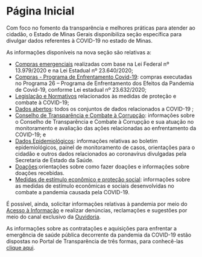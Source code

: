 # Página Inicial

Com foco no fomento da transparência e melhores práticas para atender ao cidadão, o Estado de Minas Gerais disponibiliza seção específica para divulgar dados referentes à COVID-19 no estado de Minas.

As informações disponíveis na nova seção são relativas a:

* [Compras emergenciais](http://dados.mg.gov.br/dataset/compras-emergenciais-covid-19) realizadas com base na Lei Federal nº 13.979/2020 e na Lei Estadual nº 23.640/2020;
* [Compras - Programa de Enfrentamento Covid-19](http://transparencia.mg.gov.br/covid-19/compras-contratos): compras executadas no Programa 26 – Programa de Enfrentamento dos Efeitos da Pandemia de Covid-19, conforme Lei estadual nº 23.632/2020;
* [Legislação e Normativos](http://transparencia.mg.gov.br/covid-19/legislacao-e-normativos) relacionados às medidas de proteção e combate à COVID-19;
* [Dados abertos](http://dados.mg.gov.br/dataset?tags=coronavirus): todos os conjuntos de dados relacionados a COVID-19 ;
* [Conselho de Transparência e Combate à Corrupção](http://portaldosconselhos.cge.mg.gov.br/): informações sobre o Conselho de Transparência e Combate à Corrupção e sua atuação no monitoramento e avaliação das ações relacionadas ao enfrentamento da COVID-19; e
* [Dados Epidemiológicos](http://coronavirus.saude.mg.gov.br/): informações relativas ao boletim epidemiológicos, painel de monitoramento de casos, orientações para o cidadão e outros dados relacionados ao coronavírus divulgadas pela Secretaria de Estado da Saúde.
* [Doações]():orientações sobre como fazer doações e informações sobre doações recebidas.
* [Medidas de estímulo econômico e proteção social](): informações sobre as medidas de estímulo econômicas e sociais desenvolvidas no combate a pandemia causada pela COVID-19.

É possível, ainda, solicitar informações relativas à pandemia por meio do [Acesso à Informação](http://www.acessoainformacao.mg.gov.br/sistema/site/index.html?ReturnUrl=%2fsistema%2f) e realizar denúncias, reclamações e sugestões por meio do canal exclusivo da [Ouvidoria](http://www.ouvidoriageral.mg.gov.br/coronavirus).

As informações sobre as contratações e aquisições para enfrentar a emergência de saúde pública decorrente da pandemia da COVID-19 estão dispostas no Portal de Transparência de três formas, para conhecê-las [clique aqui](http://transparencia.mg.gov.br/perguntas-frequentes#todas-as-contrata%C3%A7%C3%B5es-ou-aquisi%C3%A7%C3%B5es-realizadas-para-o-combate-da-pandemia-da-covid-19-s%C3%A3o-contrata%C3%A7%C3%B5es-emergenciais).
